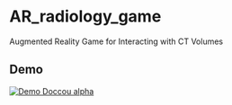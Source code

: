 # AR_radiology_game
Augmented Reality Game for Interacting with CT Volumes

## Demo

[![Demo Doccou alpha](http://share.gifyoutube.com/KzB6Gb.gif)](https://www.youtube.com/watch?v=ek1j272iAmc)
